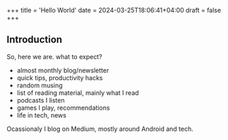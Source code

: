 +++
title = 'Hello World'
date = 2024-03-25T18:06:41+04:00
draft = false
+++
## Introduction

So, here we are. what to expect?
- almost monthly blog/newsletter
- quick tips, productivity hacks
- random musing
- list of reading material, mainly what I read
- podcasts I listen
- games I play, recommendations
- life in tech, news

Ocassionaly I blog on Medium, mostly around Android and tech.